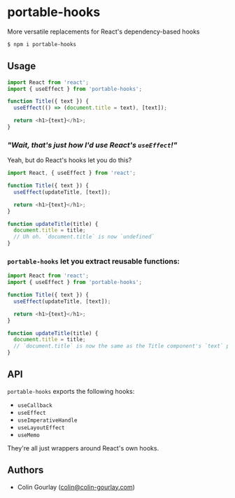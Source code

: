 # portable-hooks

More versatile replacements for React's dependency-based hooks

```sh
$ npm i portable-hooks
```

## Usage

```js
import React from 'react';
import { useEffect } from 'portable-hooks';

function Title({ text }) {
  useEffect(() => (document.title = text), [text]);

  return <h1>{text}</h1>;
}
```

### _"Wait, that's just how I'd use React's `useEffect`!"_

Yeah, but do React's hooks let you do this?

```js
import React, { useEffect } from 'react';

function Title({ text }) {
  useEffect(updateTitle, [text]);

  return <h1>{text}</h1>;
}

function updateTitle(title) {
  document.title = title;
  // Uh oh. `document.title` is now `undefined`
}
```

### `portable-hooks` let you extract reusable functions:

```js
import React from 'react';
import { useEffect } from 'portable-hooks';

function Title({ text }) {
  useEffect(updateTitle, [text]);

  return <h1>{text}</h1>;
}

function updateTitle(title) {
  document.title = title;
  // `document.title` is now the same as the Title component's `text` prop
}
```

## API

`portable-hooks` exports the following hooks:

- `useCallback`
- `useEffect`
- `useImperativeHandle`
- `useLayoutEffect`
- `useMemo`

They're all just wrappers around React's own hooks.

## Authors

- Colin Gourlay ([colin@colin-gourlay.com](mailto:colin@colin-gourlay.com))

